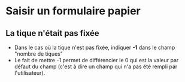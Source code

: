  # Saisir un formulaire papier

## La tique n'était pas fixée
* Dans le cas où la tique n'est pas fixée, indiquer **-1** dans le champ "nombre de tiques"
* Le fait de mettre -1 permet de différencier le 0 qui est la valeur par défaut du champ (c'est à dire un champ qui n'a pas été rempli par l'utilisateur).

